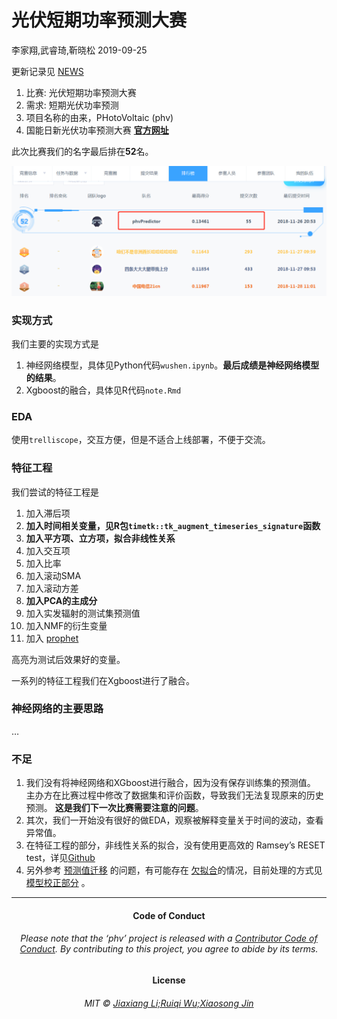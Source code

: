 光伏短期功率预测大赛
================
李家翔,武睿琦,靳晓松
2019-09-25

<!-- README.md is generated from README.Rmd. Please edit that file -->

更新记录见 [NEWS](NEWS.md)

1.  比赛: 光伏短期功率预测大赛
2.  需求: 短期光伏功率预测
3.  项目名称的由来，PHotoVoltaic (phv)
4.  国能日新光伏功率预测大赛
    [**官方网址**](http://www.dcjingsai.com/common/cmpt/%E5%9B%BD%E8%83%BD%E6%97%A5%E6%96%B0%E5%85%89%E4%BC%8F%E5%8A%9F%E7%8E%87%E9%A2%84%E6%B5%8B%E5%A4%A7%E8%B5%9B_%E7%AB%9E%E8%B5%9B%E4%BF%A1%E6%81%AF.html)

此次比赛我们的名字最后排在**52**名。

![](pic/rank.png)<!-- -->

### 实现方式

我们主要的实现方式是

1.  神经网络模型，具体见Python代码`wushen.ipynb`。**最后成绩是神经网络模型的结果**。
2.  Xgboost的融合，具体见R代码`note.Rmd`

### EDA

使用`trelliscope`，交互方便，但是不适合上线部署，不便于交流。

### 特征工程

我们尝试的特征工程是

1.  加入滞后项
2.  **加入时间相关变量，见R包`timetk::tk_augment_timeseries_signature`函数**
3.  **加入平方项、立方项，拟合非线性关系**
4.  加入交互项
5.  加入比率
6.  加入滚动SMA
7.  加入滚动方差
8.  **加入PCA的主成分**
9.  加入实发辐射的测试集预测值
10. 加入NMF的衍生变量
11. 加入 [prophet](https://github.com/facebook/prophet)

高亮为测试后效果好的变量。

一系列的特征工程我们在Xgboost进行了融合。

### 神经网络的主要思路

…

### 不足

1.  我们没有将神经网络和XGboost进行融合，因为没有保存训练集的预测值。
    主办方在比赛过程中修改了数据集和评价函数，导致我们无法复现原来的历史预测。
    **这是我们下一次比赛需要注意的问题**。
2.  其次，我们一开始没有很好的做EDA，观察被解释变量关于时间的波动，查看异常值。
3.  在特征工程的部分，非线性关系的拟合，没有使用更高效的 Ramsey’s RESET
    test，详见[Github](https://github.com/JiaxiangBU/learn_fe)
4.  另外参考 [预测值迁移](https://jiaxiangbu.github.io/channel_valuation/about)
    的问题，有可能存在
    [欠拟合](https://jiaxiangbu.github.io/learn_fe/)的情况，目前处理的方式见
    [模型校正部分](https://jiaxiangbu.github.io/train_model/learning_notes.html)
    。

-----

<h4 align="center">

**Code of Conduct**

</h4>

<h6 align="center">

Please note that the ‘phv’ project is released with a [Contributor Code
of Conduct](CODE_OF_CONDUCT.md). By contributing to this project, you
agree to abide by its terms.

</h6>

<h4 align="center">

**License**

</h4>

<h6 align="center">

MIT © [Jiaxiang Li;Ruiqi Wu;Xiaosong Jin](LICENSE.md)

</h6>
